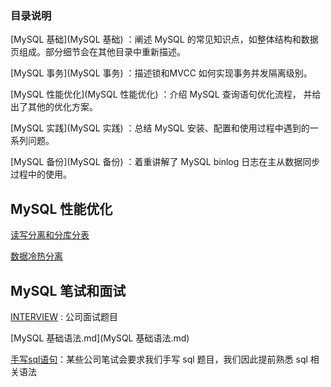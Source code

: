 ### 目录说明

 [MySQL 基础](MySQL 基础) ：阐述 MySQL 的常见知识点，如整体结构和数据页组成。部分细节会在其他目录中重新描述。

 [MySQL 事务](MySQL 事务) ：描述锁和MVCC 如何实现事务并发隔离级别。

 [MySQL 性能优化](MySQL 性能优化) ：介绍 MySQL 查询语句优化流程， 并给出了其他的优化方案。

 [MySQL 实践](MySQL 实践) ：总结 MySQL 安装、配置和使用过程中遇到的一系列问题。

 [MySQL 备份](MySQL 备份) ：着重讲解了 MySQL binlog 日志在主从数据同步过程中的使用。









## MySQL 性能优化

[读写分离和分库分表](./读写分离和分库分表.md)

[数据冷热分离](./数据冷热分离.md)



## MySQL 笔试和面试

 [INTERVIEW](INTERVIEW.md) :   公司面试题目

 [MySQL 基础语法.md](MySQL 基础语法.md) 

 [手写sql语句](手写sql语句.md)：某些公司笔试会要求我们手写 sql 题目，我们因此提前熟悉 sql 相关语法



